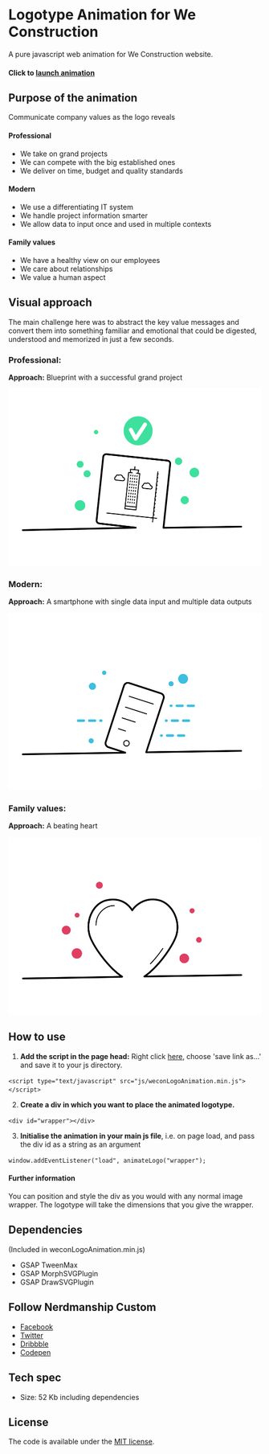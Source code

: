 # Logotype Animation for We Construction

A pure javascript web animation for We Construction website.

#### Click to [launch animation](https://nerdmanship.github.io/WeCon/dist/)

## Purpose of the animation
Communicate company values as the logo reveals

#### Professional
* We take on grand projects
* We can compete with the big established ones
* We deliver on time, budget and quality standards

#### Modern
* We use a differentiating IT system
* We handle project information smarter
* We allow data to input once and used in multiple contexts

#### Family values
* We have a healthy view on our employees
* We care about relationships
* We value a human aspect

## Visual approach

The main challenge here was to abstract the key value messages and convert them into something familiar and emotional that could be digested, understood and memorized in just a few seconds.

### Professional:

**Approach:** Blueprint with a successful grand project

![Professional](https://github.com/nerdmanship/WeCon/blob/master/src/assets/images/blueprint.png?raw=true "Professional")

### Modern:

**Approach:** A smartphone with single data input and multiple data outputs

![Modern](https://github.com/nerdmanship/WeCon/blob/master/src/assets/images/smartphone.png?raw=true "Modern")

### Family values:

**Approach:** A beating heart

![Family values](https://github.com/nerdmanship/WeCon/blob/master/src/assets/images/heart.png?raw=true "Family values")


## How to use

1. **Add the script in the page head:** Right click [here](), choose 'save link as...' and save it to your js directory.

`<script type="text/javascript" src="js/weconLogoAnimation.min.js"></script>`

2. **Create a div in which you want to place the animated logotype.**

`<div id="wrapper"></div>`

3. **Initialise the animation in your main js file**, i.e. on page load, and pass the div id as a string as an argument

`window.addEventListener("load", animateLogo("wrapper");`

#### Further information
You can position and style the div as you would with any normal image wrapper. The logotype will take the dimensions that you give the wrapper.

## Dependencies
(Included in weconLogoAnimation.min.js)
* GSAP TweenMax
* GSAP MorphSVGPlugin
* GSAP DrawSVGPlugin

## Follow Nerdmanship Custom
* [Facebook](http://www.facebook.com/nerdmanship)
* [Twitter](http://www.twitter.com/stromqvist)
* [Dribbble](http://www.dribbble.com/stromqvist)
* [Codepen](http://www.codepen.io/nerdmanship)

## Tech spec
* Size: 52 Kb including dependencies


## License

The code is available under the [MIT license](LICENSE.txt).